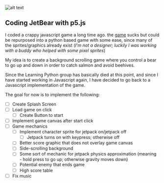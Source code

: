 ![alt text](http://www.bocifious.com/images/gallery/jetbear_big.png "JetBear! The Game!")

## Coding JetBear with p5.js

I coded a crappy javascript game a long time ago.  the [game](http://www.bocifious.com/jetbear.html) sucks but could be repurposed into a python based game with some ease, since many of the sprites/graphics already exist (_I'm not a designer; luckily I was working with a buddy who helped with some pixel sprites_)

My idea is to create a background scrolling game where you control a bear to go up and down in order to catch salmon and avoid beehives.

Since the Learning Python group has basically died at this point, and since I have started working in Javascript again, I have decided to go back to a Javascript implementation of the game.  

The goal for now is to implement the following:

* [ ] Create Splash Screen
* [ ] Load game on click
    * [ ] Create Button to start
* [ ] Implement game canvas after start click
* [ ] Game mechanics
    * [ ] Implement character sprite for jetpack on/jetpack off
        * [ ] Jetpack turns on with keypress; otherwise off
    * [ ] Better score graphic that does not overlay game canvas
    * [ ] Side-scrolling background
    * [ ] Some sort of mechanic for jetpack physics approximation (meaning - hold press to go up; otherwise gravity moves down)
    * [ ] Potential enemy that ends game
    * [ ] High score table
* [ ] Fix music
